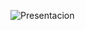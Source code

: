 ![Presentacion](https://user-images.githubusercontent.com/125093776/220718573-b71199b6-e8e9-49c6-8e27-5ad6137e4f0b.jpg)
